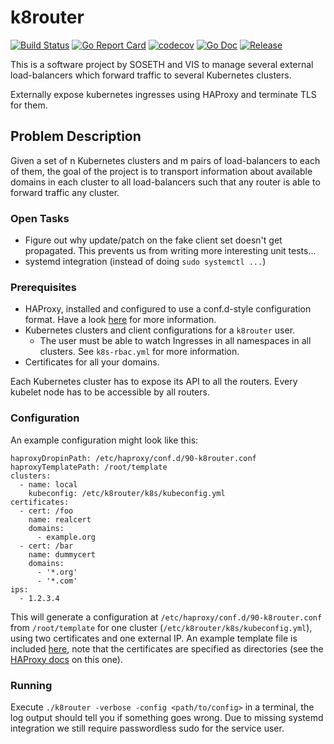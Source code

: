 # k8router
[![Build Status](https://img.shields.io/circleci/build/github/vsk8s/k8router?style=flat)](https://circleci.com/gh/vsk8s/k8router)
[![Go Report Card](https://goreportcard.com/badge/github.com/vsk8s/k8router?style=flat)](https://goreportcard.com/report/github.com/vsk8s/k8router)
[![codecov](https://codecov.io/gh/vsk8s/k8router/branch/master/graph/badge.svg)](https://codecov.io/gh/vsk8s/k8router)
[![Go Doc](https://img.shields.io/badge/godoc-reference-blue.svg?style=flat)](http://godoc.org/github.com/vsk8s/k8router)
[![Release](https://img.shields.io/github/tag/vsk8s/k8router.svg?style=flat)](https://github.com/vsk8s/k8router/releases/latest)

This is a software project by SOSETH and VIS to manage several external
load-balancers which forward traffic to several Kubernetes clusters.

Externally expose kubernetes ingresses using HAProxy and terminate TLS for them.

## Problem Description

Given a set of n Kubernetes clusters and m pairs of load-balancers to each of
them, the goal of the project is to transport information about available
domains in each cluster to all load-balancers such that any router is able to
forward traffic any cluster.

### Open Tasks
 * Figure out why update/patch on the fake client set doesn't get propagated.
   This prevents us from writing more interesting unit tests...
 * systemd integration (instead of doing `sudo systemctl ...`)

### Prerequisites

* HAProxy, installed and configured to use a conf.d-style configuration format.
  Have a look [here](https://github.com/SOSETH/haproxy) for more information.
* Kubernetes clusters and client configurations for a `k8router` user.
    * The user must be able to watch Ingresses in all namespaces in all clusters.
      See `k8s-rbac.yml` for more information.
* Certificates for all your domains.

Each Kubernetes cluster has to expose its API to all the routers. Every kubelet
node has to be accessible by all routers.

### Configuration

An example configuration might look like this:

```
haproxyDropinPath: /etc/haproxy/conf.d/90-k8router.conf
haproxyTemplatePath: /root/template
clusters:
  - name: local
    kubeconfig: /etc/k8router/k8s/kubeconfig.yml
certificates:
  - cert: /foo
    name: realcert
    domains:
      - example.org
  - cert: /bar
    name: dummycert
    domains:
      - '*.org'
      - '*.com'
ips:
  - 1.2.3.4
```

This will generate a configuration at `/etc/haproxy/conf.d/90-k8router.conf`
from `/root/template` for one cluster (`/etc/k8router/k8s/kubeconfig.yml`),
using two certificates and one external IP. An example template file is included
[here](template), note that the certificates are specified as directories (see
the [HAProxy
docs](https://cbonte.github.io/haproxy-dconv/1.9/configuration.html#5.1-crt) on
this one).

### Running

Execute `./k8router -verbose -config <path/to/config>` in a terminal, the log
output should tell you if something goes wrong. Due to missing systemd
integration we still require passwordless sudo for the service user.
